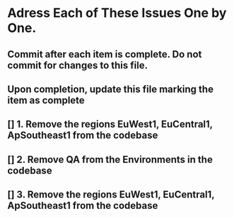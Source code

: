 # Adress Each of These Issues One by One. 
## Commit after each item is complete. Do not commit for changes to this file.
## Upon completion, update this file marking the item as complete


## [] 1. Remove the regions  EuWest1, EuCentral1, ApSoutheast1 from the codebase
## [] 2. Remove QA from the Environments in the codebase
## [] 3. Remove the regions  EuWest1, EuCentral1, ApSoutheast1 from the codebase